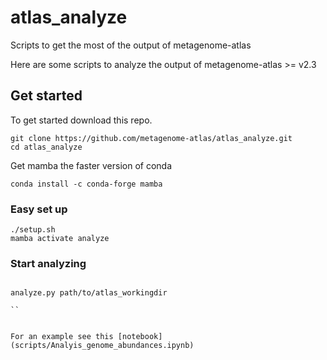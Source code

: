 # atlas_analyze
Scripts to get the most of the output of metagenome-atlas


Here are some scripts to analyze the output of metagenome-atlas >= v2.3

## Get started
To get started download this repo.

```
git clone https://github.com/metagenome-atlas/atlas_analyze.git
cd atlas_analyze
```


Get mamba the faster version of conda

`conda install -c conda-forge mamba `


### Easy set up

```
./setup.sh
mamba activate analyze
```

### Start analyzing
```

analyze.py path/to/atlas_workingdir

``


For an example see this [notebook](scripts/Analyis_genome_abundances.ipynb)
